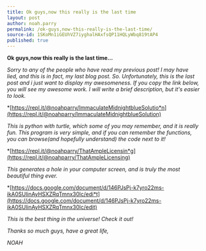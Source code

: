 ```yaml
---
title: Ok guys,now this really is the last time
layout: post
author: noah.parry
permalink: /ok-guys,now-this-really-is-the-last-time/
source-id: 1SKoMn1iGEUhVZ7iyghalHAxfsQP11HQLyWbq819tAP4
published: true
---
```

**Ok guys,now this really is the last time…**

*Sorry to any of the people who have read my previous post! I may have lied, and this is in fact, my last blog post. So. Unfortunately, this is the last post and i just want to display my awesomeness. If you copy the link below, you will see my awesome work. I will write a brief description, but it's easier to look.*

*[https://repl.it/@noahparry/ImmaculateMidnightblueSolutio*n](https://repl.it/@noahparry/ImmaculateMidnightblueSolution)

*This is python with turtle, which some of you may remember, and it is really fun. This program is very simple, and if you can remember the functions, you can browse(and hopefully understand) the code next to it!*

*[https://repl.it/@noahparry/ThatAmpleLicensin*g](https://repl.it/@noahparry/ThatAmpleLicensing)

*This generates a hole in your computer screen, and is truly the most beautiful thing ever.*

*[https://docs.google.com/document/d/146PJsPj-k7yro22ms-ikA0SUlinAyHSXZRqTmnx30lc/edi*t](https://docs.google.com/document/d/146PJsPj-k7yro22ms-ikA0SUlinAyHSXZRqTmnx30lc/edit)

*This is the best thing in the universe! Check it out!*

*Thanks so much guys, have a great life,*

*NOAH*

